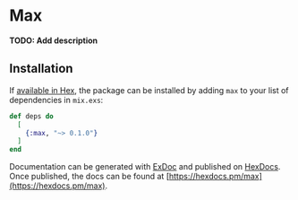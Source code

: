 # Max

**TODO: Add description**

## Installation

If [available in Hex](https://hex.pm/docs/publish), the package can be installed
by adding `max` to your list of dependencies in `mix.exs`:

```elixir
def deps do
  [
    {:max, "~> 0.1.0"}
  ]
end
```

Documentation can be generated with [ExDoc](https://github.com/elixir-lang/ex_doc)
and published on [HexDocs](https://hexdocs.pm). Once published, the docs can
be found at [https://hexdocs.pm/max](https://hexdocs.pm/max).

